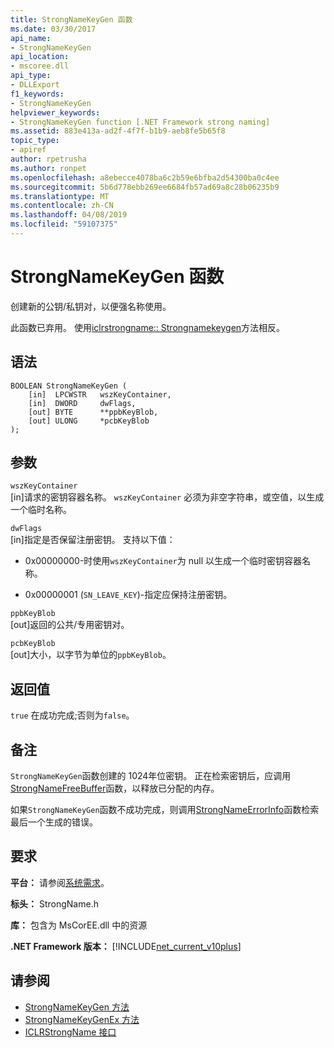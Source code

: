 ```yaml
---
title: StrongNameKeyGen 函数
ms.date: 03/30/2017
api_name:
- StrongNameKeyGen
api_location:
- mscoree.dll
api_type:
- DLLExport
f1_keywords:
- StrongNameKeyGen
helpviewer_keywords:
- StrongNameKeyGen function [.NET Framework strong naming]
ms.assetid: 883e413a-ad2f-4f7f-b1b9-aeb8fe5b65f8
topic_type:
- apiref
author: rpetrusha
ms.author: ronpet
ms.openlocfilehash: a8ebecce4078ba6c2b59e6bfba2d54300ba0c4ee
ms.sourcegitcommit: 5b6d778ebb269ee6684fb57ad69a8c28b06235b9
ms.translationtype: MT
ms.contentlocale: zh-CN
ms.lasthandoff: 04/08/2019
ms.locfileid: "59107375"
---
```

# <a name="strongnamekeygen-function"></a>StrongNameKeyGen 函数
创建新的公钥/私钥对，以便强名称使用。  
  
 此函数已弃用。 使用[iclrstrongname:: Strongnamekeygen](../../../../docs/framework/unmanaged-api/hosting/iclrstrongname-strongnamekeygen-method.md)方法相反。  
  
## <a name="syntax"></a>语法  
  
```  
BOOLEAN StrongNameKeyGen (  
    [in]  LPCWSTR   wszKeyContainer,  
    [in]  DWORD     dwFlags,  
    [out] BYTE      **ppbKeyBlob,  
    [out] ULONG     *pcbKeyBlob  
);  
```  
  
## <a name="parameters"></a>参数  
 `wszKeyContainer`  
 [in]请求的密钥容器名称。 `wszKeyContainer` 必须为非空字符串，或空值，以生成一个临时名称。  
  
 `dwFlags`  
 [in]指定是否保留注册密钥。 支持以下值：  
  
-   0x00000000-时使用`wszKeyContainer`为 null 以生成一个临时密钥容器名称。  
  
-   0x00000001 (`SN_LEAVE_KEY`)-指定应保持注册密钥。  
  
 `ppbKeyBlob`  
 [out]返回的公共/专用密钥对。  
  
 `pcbKeyBlob`  
 [out]大小，以字节为单位的`ppbKeyBlob`。  
  
## <a name="return-value"></a>返回值  
 `true` 在成功完成;否则为`false`。  
  
## <a name="remarks"></a>备注  
 `StrongNameKeyGen`函数创建的 1024年位密钥。 正在检索密钥后，应调用[StrongNameFreeBuffer](../../../../docs/framework/unmanaged-api/strong-naming/strongnamefreebuffer-function.md)函数，以释放已分配的内存。  
  
 如果`StrongNameKeyGen`函数不成功完成，则调用[StrongNameErrorInfo](../../../../docs/framework/unmanaged-api/strong-naming/strongnameerrorinfo-function.md)函数检索最后一个生成的错误。  
  
## <a name="requirements"></a>要求  
 **平台：** 请参阅[系统需求](../../../../docs/framework/get-started/system-requirements.md)。  
  
 **标头：** StrongName.h  
  
 **库：** 包含为 MsCorEE.dll 中的资源  
  
 **.NET Framework 版本：** [!INCLUDE[net_current_v10plus](../../../../includes/net-current-v10plus-md.md)]  
  
## <a name="see-also"></a>请参阅

- [StrongNameKeyGen 方法](../../../../docs/framework/unmanaged-api/hosting/iclrstrongname-strongnamekeygen-method.md)
- [StrongNameKeyGenEx 方法](../../../../docs/framework/unmanaged-api/hosting/iclrstrongname-strongnamekeygenex-method.md)
- [ICLRStrongName 接口](../../../../docs/framework/unmanaged-api/hosting/iclrstrongname-interface.md)
